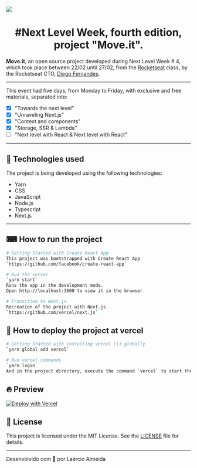 <img width="auto" src="https://github.com/Laercio2/Next-Level-Week-4/blob/main/banner.png">

<h1 align="center">#Next Level Week, fourth edition, project "Move.it".</h1>

**Move.it**, an open source project developed during Next Level Week # 4, which took place between 22/02 until 27/02, from the [Rocketseat](https://github.com/rocketseat) class, by the Rocketseat CTO, [Diego Fernandes](https://github.com/diego3g).

---

This event had five days, from Monday to Friday, with exclusive and free materials, separated into:
- [x] "Towards the next level"
- [x] "Unraveling Next.js"
- [x] "Context and components"
- [x] "Storage, SSR & Lambda"
- [ ] "Next level with React & Next level with React"

---
## 🚀 Technologies used

The project is being developed using the following technologies:

- Yarn
- CSS
- JavaScript
- Node.js 
- Typescript 
- Next.js
---

## ⌨ How to run the project

```bash
# Getting Started with Create React App
This project was bootstrapped with Create React App
`https://github.com/facebook/create-react-app`

# Run the server
`yarn start`
Runs the app in the development mode.
Open http://localhost:3000 to view it in the browser.

# Transition to Next.js
Recreation of the project with Next.js
`https://github.com/vercel/next.js`
```

## 🏨 How to deploy the project at vercel

```bash
# Getting Started with installing vercel cli globally
`yarn global add vercel`

# Run vercel commands
`yarn login`
And in the project directory, execute the command `vercel` to start the application deployment
```

## 🔥 Preview

[![Deploy with Vercel](https://vercel.com/button)](https://moveit-laercio2.vercel.app/)


## 📝 License

This project is licensed under the MIT License. See the [LICENSE](LICENSE.md) file for details.

---


Desenvolvido com 💜 por Laércio Almeida
